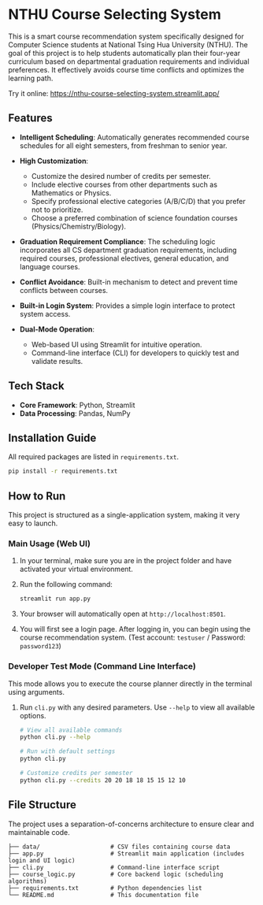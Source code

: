 # NTHU Course Selecting System

This is a smart course recommendation system specifically designed for Computer Science students at National Tsing Hua University (NTHU). The goal of this project is to help students automatically plan their four-year curriculum based on departmental graduation requirements and individual preferences. It effectively avoids course time conflicts and optimizes the learning path.

Try it online: https://nthu-course-selecting-system.streamlit.app/

## Features

* **Intelligent Scheduling**: Automatically generates recommended course schedules for all eight semesters, from freshman to senior year.
* **High Customization**:

  * Customize the desired number of credits per semester.
  * Include elective courses from other departments such as Mathematics or Physics.
  * Specify professional elective categories (A/B/C/D) that you prefer not to prioritize.
  * Choose a preferred combination of science foundation courses (Physics/Chemistry/Biology).
* **Graduation Requirement Compliance**: The scheduling logic incorporates all CS department graduation requirements, including required courses, professional electives, general education, and language courses.
* **Conflict Avoidance**: Built-in mechanism to detect and prevent time conflicts between courses.
* **Built-in Login System**: Provides a simple login interface to protect system access.
* **Dual-Mode Operation**:

  * Web-based UI using Streamlit for intuitive operation.
  * Command-line interface (CLI) for developers to quickly test and validate results.


## Tech Stack

* **Core Framework**: Python, Streamlit
* **Data Processing**: Pandas, NumPy


## Installation Guide

All required packages are listed in `requirements.txt`.

```bash
pip install -r requirements.txt
```


## How to Run

This project is structured as a single-application system, making it very easy to launch.

### Main Usage (Web UI)

1. In your terminal, make sure you are in the project folder and have activated your virtual environment.
2. Run the following command:

   ```bash
   streamlit run app.py
   ```
3. Your browser will automatically open at `http://localhost:8501`.
4. You will first see a login page. After logging in, you can begin using the course recommendation system.
   (Test account: `testuser` / Password: `password123`)

### Developer Test Mode (Command Line Interface)

This mode allows you to execute the course planner directly in the terminal using arguments.

1. Run `cli.py` with any desired parameters. Use `--help` to view all available options.

   ```bash
   # View all available commands
   python cli.py --help

   # Run with default settings
   python cli.py

   # Customize credits per semester
   python cli.py --credits 20 20 18 18 15 15 12 10
   ```


## File Structure

The project uses a separation-of-concerns architecture to ensure clear and maintainable code.

```
├── data/                    # CSV files containing course data
├── app.py                   # Streamlit main application (includes login and UI logic)
├── cli.py                   # Command-line interface script
├── course_logic.py          # Core backend logic (scheduling algorithms)
├── requirements.txt         # Python dependencies list
└── README.md                # This documentation file
```



